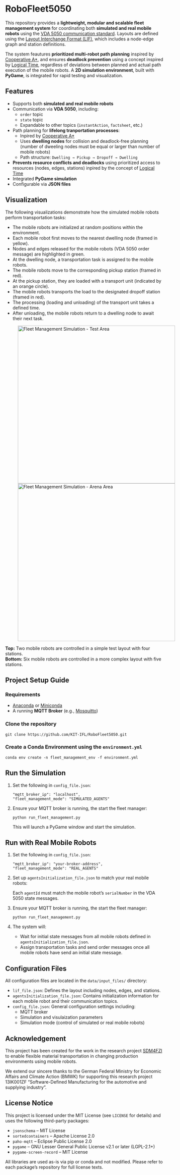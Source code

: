 # RoboFleet5050

This repository provides a **lightweight, modular and scalable fleet management system** for coordinating both **simulated and real mobile robots** using the [VDA 5050 communication standard](https://www.vda.de/de/themen/automobilindustrie/vda-5050). Layouts are defined using the [Layout Interchange Format (LIF)](https://vdma.org/documents/34570/3317035/FuI_Guideline_LIF_GB.pdf/779bc75c-9525-8d13-412e-fff82bc6ab39?t=1710513623026), which includes a node-edge graph and station definitions.

The system feautures **prioritized multi-robot path planning** inspired by [Cooperative A*](https://dl.acm.org/doi/10.5555/3022473.3022494), and ensures **deadlock prevention** using a concept inspired by [Logical Time](https://ieeexplore.ieee.org/abstract/document/9261470), regardless of deviations between planned and actual path execution of the mobile robots. A **2D simulation environment**, built with **PyGame**, is integrated for rapid testing and visualization.

## Features
- Supports both **simulated and real mobile robots**
- Communication via **VDA 5050**, including:
    - `order` topic
    - `state` topic
    - Expandable to other topics (`instantAction`, `factsheet`, etc.)
- Path planning for **lifelong tranportation processes**:
    - Inpired by [Cooperative A*](https://dl.acm.org/doi/10.5555/3022473.3022494)
    - Uses **dwelling nodes** for collision and deadlock-free planning (number of dweeling nodes must be equal or larger than number of mobile robots)
    - Path structure: `Dwelling → Pickup → Dropoff → Dwelling`
- **Prevents resource conflicts and deadlocks** using prioritized access to resources (nodes, edges, stations) inpired by the concept of [Logical Time](https://ieeexplore.ieee.org/abstract/document/9261470)
- Integrated **PyGame simulation**
- Configurable via **JSON files**

## Visualization

The following visualizations demonstrate how the simulated mobile robots perform transportation tasks:
- The mobile robots are initialized at random positions within the environment.
- Each mobile robot first moves to the nearest dwelling node (framed in yellow).
- Nodes and edges released for the mobile robots (VDA 5050 order message) are highlighted in green.
- At the dwelling node, a transportation task is assigned to the mobile robots.
- The mobile robots move to the corresponding pickup station (framed in red).
- At the pickup station, they are loaded with a transport unit (indicated by an orange circle).
- The mobile robots transports the load to the designated dropoff station (framed in red).
- The processing (loading and unloading) of the transport unit takes a defined time.
- After unloading, the mobile robots return to a dwelling node to await their next task.

<p align="left">
    <img src="./data/output_files/demo_videos/FM_2Agents_TestArea.gif" width="500" alt="Fleet Management Simulation - Test Area" style="margin-left: 40px;">
    <img src="./data/output_files/demo_videos/FM_6Agents_ArenaArea.gif" width="500" alt="Fleet Management Simulation - Arena Area" style="margin-left: 40px;">
</p> 
</p> <p align="left"> <b>Top:</b> Two mobile robots are controlled in a simple test layout with four stations.<br> <b>Bottom:</b> Six mobile robots are controlled in a more complex layout with five stations. </p>

## Project Setup Guide

### Requirements
- [Anaconda](https://www.anaconda.com/) or [Miniconda](https://docs.anaconda.com/miniconda/)
- A running **MQTT Broker** (e.g., [Mosquitto](https://mosquitto.org/))

### Clone the repository
```
git clone https://github.com/KIT-IFL/RoboFleet5050.git
```

### Create a Conda Environment using the `environment.yml`
```
conda env create -n fleet_management_env -f environment.yml
```

## Run the Simulation
1. Set the following in `config_file.json`:
    ```
    "mqtt_broker_ip": "localhost",
    "fleet_management_mode": "SIMULATED_AGENTS"
    ```

2. Ensure your MQTT broker is running, the start the fleet manager:
    ```
    python run_fleet_management.py
    ```
    This will launch a PyGame window and start the simulation.

## Run with Real Mobile Robots
1. Set the following in `config_file.json`:
    ```
    "mqtt_broker_ip": "your-broker-address",
    "fleet_management_mode": "REAL_AGENTS"
    ```
2. Set up `agentsInitialization_file.json` to match your real mobile robots:
    
    Each `agentId` must match the mobile robot’s `serialNumber` in the VDA 5050 state messages.

3. Ensure your MQTT broker is running, the start the fleet manager:
    ```
    python run_fleet_management.py
    ```
4. The system will:
    - Wait for initial state messages from all mobile robots defined in `agentsInitialization_file.json`.
    - Assign transportation tasks and send order messages once all mobile robots have send an initial state message.

## Configuration Files
All configuration files are located in the `data/input_files/` directory:

- `lif_file.json`: Defines the layout including nodes, edges, and stations.
- `agentsInitialization_file.json`: Contains initialization information for each mobile robot and their communication topics.
- `config_file.json`: General configuration settings including:
    - MQTT broker
    - Simulation and visulaization parameters
    - Simulation mode (control of simulated or real mobile robots)

## Acknowledgement

This project has been created for the work in the research project [SDM4FZI](https://www.sdm4fzi.de/) to enable flexible material transportation in changing production environments using mobile robots.

We extend our sincere thanks to the German Federal Ministry for Economic Affairs and Climate Action (BMWK) for supporting this research project 13IK001ZF “Software-Defined Manufacturing for the automotive and supplying industry”.

## License Notice

This project is licensed under the MIT License (see `LICENSE` for details) and uses the following third-party packages:

- `jsonschema` – MIT License
- `sortedcontainers` – Apache License 2.0
- `paho-mqtt` – Eclipse Public License 2.0
- `pygame` – GNU Lesser General Public License v2.1 or later (LGPL-2.1+)
- `pygame-screen-record` – MIT License

All libraries are used as-is via pip or conda and not modified.
Please refer to each package’s repository for full license texts.